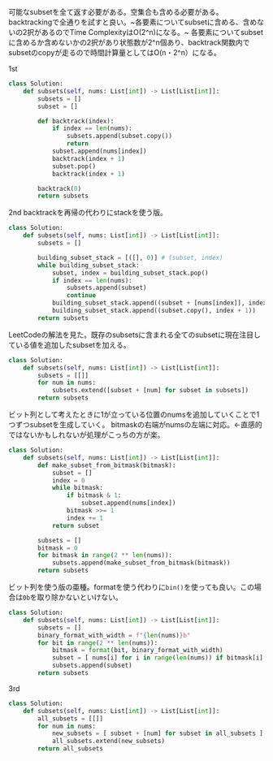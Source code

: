 可能なsubsetを全て返す必要がある。空集合も含める必要がある。
backtrackingで全通りを試すと良い。~各要素についてsubsetに含める、含めないの2択があるのでTime ComplexityはO(2^n)になる。~
各要素についてsubsetに含めるか含めないかの2択があり状態数が2^n個あり、backtrack関数内でsubsetのcopyが走るので時間計算量としてはO(n・2^n）になる。

1st
```python
class Solution:
    def subsets(self, nums: List[int]) -> List[List[int]]:
        subsets = []
        subset = []

        def backtrack(index):
            if index == len(nums):
                subsets.append(subset.copy())
                return
            subset.append(nums[index])
            backtrack(index + 1)
            subset.pop()
            backtrack(index + 1)

        backtrack(0)
        return subsets
```

2nd
backtrackを再帰の代わりにstackを使う版。
```python
class Solution:
    def subsets(self, nums: List[int]) -> List[List[int]]:      
        subsets = []

        building_subset_stack = [([], 0)] # (subset, index)
        while building_subset_stack:
            subset, index = building_subset_stack.pop()
            if index == len(nums):
                subsets.append(subset)
                continue
            building_subset_stack.append((subset + [nums[index]], index + 1))
            building_subset_stack.append((subset.copy(), index + 1))
        return subsets
```

LeetCodeの解法を見た。既存のsubsetsに含まれる全てのsubsetに現在注目している値を追加したsubsetを加える。
```python
class Solution:
    def subsets(self, nums: List[int]) -> List[List[int]]:
        subsets = [[]]
        for num in nums:
            subsets.extend([subset + [num] for subset in subsets])
        return subsets
```

ビット列として考えたときに1が立っている位置のnumsを追加していくことで1つずつsubsetを生成していく。
bitmaskの右端がnumsの左端に対応。←直感的ではないかもしれないが処理がこっちの方が楽。
```python
class Solution:
    def subsets(self, nums: List[int]) -> List[List[int]]:
        def make_subset_from_bitmask(bitmask):
            subset = []
            index = 0
            while bitmask:
                if bitmask & 1:
                    subset.append(nums[index])
                bitmask >>= 1
                index += 1
            return subset

        subsets = []
        bitmask = 0
        for bitmask in range(2 ** len(nums)):
            subsets.append(make_subset_from_bitmask(bitmask))
        return subsets
```

ビット列を使う版の亜種。formatを使う代わりに`bin()`を使っても良い。この場合は`0b`を取り除かないといけない。
```python
class Solution:
    def subsets(self, nums: List[int]) -> List[List[int]]:
        subsets = []
        binary_format_with_width = f"{len(nums)}b"
        for bit in range(2 ** len(nums)):
            bitmask = format(bit, binary_format_with_width)
            subset = [ nums[i] for i in range(len(nums)) if bitmask[i] == '1' ] 
            subsets.append(subset)
        return subsets
```

3rd
```python
class Solution:
    def subsets(self, nums: List[int]) -> List[List[int]]:
        all_subsets = [[]]
        for num in nums:
            new_subsets = [ subset + [num] for subset in all_subsets ]
            all_subsets.extend(new_subsets)
        return all_subsets
```
